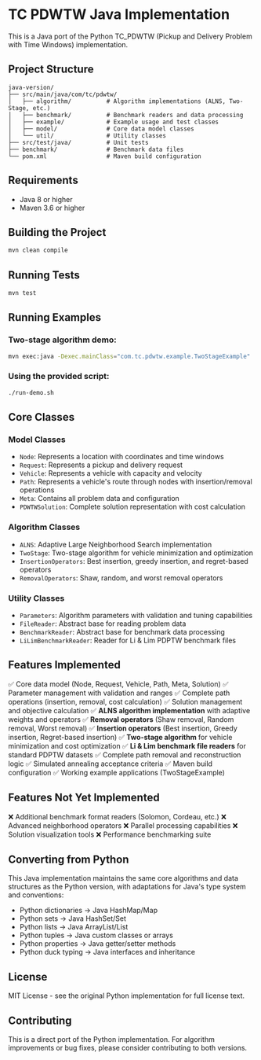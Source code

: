# TC PDWTW Java Implementation

This is a Java port of the Python TC_PDWTW (Pickup and Delivery Problem with Time Windows) implementation.

## Project Structure

```
java-version/
├── src/main/java/com/tc/pdwtw/
│   ├── algorithm/          # Algorithm implementations (ALNS, Two-Stage, etc.)
│   ├── benchmark/          # Benchmark readers and data processing
│   ├── example/            # Example usage and test classes
│   ├── model/              # Core data model classes
│   └── util/               # Utility classes
├── src/test/java/          # Unit tests
├── benchmark/              # Benchmark data files
└── pom.xml                 # Maven build configuration
```

## Requirements

- Java 8 or higher
- Maven 3.6 or higher

## Building the Project

```bash
mvn clean compile
```

## Running Tests

```bash
mvn test
```

## Running Examples

### Two-stage algorithm demo:
```bash
mvn exec:java -Dexec.mainClass="com.tc.pdwtw.example.TwoStageExample"
```

### Using the provided script:
```bash
./run-demo.sh
```

## Core Classes

### Model Classes
- `Node`: Represents a location with coordinates and time windows
- `Request`: Represents a pickup and delivery request
- `Vehicle`: Represents a vehicle with capacity and velocity
- `Path`: Represents a vehicle's route through nodes with insertion/removal operations
- `Meta`: Contains all problem data and configuration
- `PDWTWSolution`: Complete solution representation with cost calculation

### Algorithm Classes
- `ALNS`: Adaptive Large Neighborhood Search implementation
- `TwoStage`: Two-stage algorithm for vehicle minimization and optimization
- `InsertionOperators`: Best insertion, greedy insertion, and regret-based operators
- `RemovalOperators`: Shaw, random, and worst removal operators

### Utility Classes
- `Parameters`: Algorithm parameters with validation and tuning capabilities
- `FileReader`: Abstract base for reading problem data
- `BenchmarkReader`: Abstract base for benchmark data processing
- `LiLimBenchmarkReader`: Reader for Li & Lim PDPTW benchmark files

## Features Implemented

✅ Core data model (Node, Request, Vehicle, Path, Meta, Solution)
✅ Parameter management with validation and ranges
✅ Complete path operations (insertion, removal, cost calculation)
✅ Solution management and objective calculation
✅ **ALNS algorithm implementation** with adaptive weights and operators
✅ **Removal operators** (Shaw removal, Random removal, Worst removal)
✅ **Insertion operators** (Best insertion, Greedy insertion, Regret-based insertion)
✅ **Two-stage algorithm** for vehicle minimization and cost optimization
✅ **Li & Lim benchmark file readers** for standard PDPTW datasets
✅ Complete path removal and reconstruction logic
✅ Simulated annealing acceptance criteria
✅ Maven build configuration
✅ Working example applications (TwoStageExample)

## Features Not Yet Implemented

❌ Additional benchmark format readers (Solomon, Cordeau, etc.)
❌ Advanced neighborhood operators
❌ Parallel processing capabilities
❌ Solution visualization tools
❌ Performance benchmarking suite

## Converting from Python

This Java implementation maintains the same core algorithms and data structures as the Python version, with adaptations for Java's type system and conventions:

- Python dictionaries → Java HashMap/Map
- Python sets → Java HashSet/Set  
- Python lists → Java ArrayList/List
- Python tuples → Java custom classes or arrays
- Python properties → Java getter/setter methods
- Python duck typing → Java interfaces and inheritance

## License

MIT License - see the original Python implementation for full license text.

## Contributing

This is a direct port of the Python implementation. For algorithm improvements or bug fixes, please consider contributing to both versions.